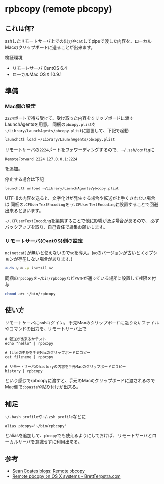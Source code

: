 # rpbcopy (remote pbcopy)

## これは何?

sshしたリモートサーバ上での出力や`cat`してpipeで渡した内容を、ローカルMacのクリップボードに送ることが出来ます。

検証環境

 * リモートサーバ CentOS 6.4
 * ローカルMac OS X 10.9.1

## 準備

### Mac側の設定

`2224`ポートで待ち受けて、受け取った内容をクリップボードに渡すLaunchAgentsを用意。
同梱の`pbcopy.plist`を`~/Library/LaunchAgents/pbcopy.plist`に設置して、下記で起動

``` sh
launchctl load ~/Library/LaunchAgents/pbcopy.plist
```

リモートサーバの`2224`ポートをフォワーディングするので、
`~/.ssh/config`に

```
RemoteForward 2224 127.0.0.1:2224
```

を追加。

停止する場合は下記

``` sh
launchctl unload ~/Library/LaunchAgents/pbcopy.plist
```

UTF-8の内容を送ると、文字化けが発生する場合や転送が上手くされない場合は
同梱の`.CFUserTextEncoding`を`~/.CFUserTextEncoding`に設置することで回避出来ると思います。

`~/.CFUserTextEncoding`を編集することで他に影響が及ぶ場合があるので、
必ずバックアップを取り、自己責任で編集お願いします。

### リモートサーバ(CentOS)側の設定

`nc(netcat)`が無いと使えないので`nc`を導入。(`nc`のバージョンが古いと`-C`オプションが存在しない場合があります。)

``` sh
sudo yum -y install nc
```

同梱の`rpbcopy`を`~/bin/rpbcopy`など`PATH`が通っている場所に設置して権限を付与

``` sh
chmod a+x ~/bin/rpbcopy
```

## 使い方

リモートサーバにsshログイン。
手元Macのクリップボードに送りたいファイルやコマンドの出力を、リモートサーバ上で

```
# 転送が出来るかテスト
echo "hello" | rpbcopy

# fileの中身を手元Macのクリップボードにコピー
cat fileneme | rpbcopy

# リモートサーバのhistoryの内容を手元Macのクリップボードにコピー
history | rpbcopy
```

という感じでrpbcopyに渡すと、手元のMacのクリップボードに渡されるので
Mac側で`pbpaste`や貼り付けが出来る。

## 補足

`~/.bash_profile`や`~/.zsh_profile`などに

```
alias pbcopy='~/bin/rpbcopy'
```

とaliasを追加して、`pbcopy`でも使えるようにしておけば、
リモートサーバとローカルサーバを意識せずに利用出来る。

## 参考

 * [Sean Coates blogs: Remote pbcopy](http://seancoates.com/blogs/remote-pbcopy)
 * [Remote pbcopy on OS X systems - BrettTerpstra.com](http://brettterpstra.com/2014/02/19/remote-pbcopy-on-os-x-systems/)
